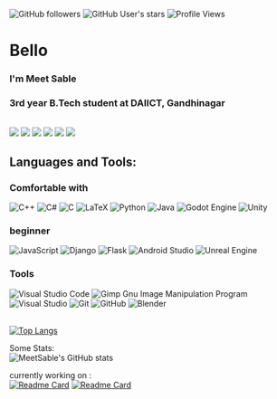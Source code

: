 
![GitHub followers](https://img.shields.io/github/followers/MeetSable?style=plastic&color=magenta)
![GitHub User's stars](https://img.shields.io/github/stars/MeetSable?style=plastic&color=magenta)
![Profile Views](https://komarev.com/ghpvc/?username=meetsable&color=ff00ff)

# Bello
### I'm Meet Sable
### 3rd year B.Tech student at DAIICT, Gandhinagar


</br>
<a href="https://www.linkedin.com/in/meet-sable-6a167b1b7/"><img src="https://img.shields.io/badge/linkedin-%230077B5.svg?style=for-the-badge&logo=linkedin&logoColor=white"/></a>
<a href="https://www.instagram.com/blackknight47_/"><img src="https://img.shields.io/badge/blackknight47_-%23E4405F.svg?style=for-the-badge&logo=Instagram&logoColor=white"/></a>
<a href="https://www.reddit.com/user/BlackKnight447"><img src="https://img.shields.io/badge/Reddit-FF4500?style=for-the-badge&logo=reddit&logoColor=whit"/></a>
<a href="https://t.me/BlackKnight477"><img src="https://img.shields.io/badge/Telegram-2CA5E0?style=for-the-badge&logo=telegram&logoColor=white"/></a>
<a href="https://mail.google.com/mail/u/0/?fs=1&to=meetsable@gmail.com&tf=cm"><img src="https://img.shields.io/badge/Gmail-D14836?style=for-the-badge&logo=gmail&logoColor=white"/></a>
<a href="https://open.spotify.com/user/0dfnpf1basgidfu03f5o41xr7?si=2af0c894db0f4bfc"><img src="https://img.shields.io/badge/Spotify-1ED760?style=for-the-badge&logo=spotify&logoColor=white"/></a>

## Languages and Tools:
### Comfortable with
![C++](https://img.shields.io/badge/c++-%2300599C.svg?style=for-the-badge&logo=c%2B%2B&logoColor=white)
![C#](https://img.shields.io/badge/c%23-%23239120.svg?style=for-the-badge&logo=c-sharp&logoColor=white)
![C](https://img.shields.io/badge/c-%2300599C.svg?style=for-the-badge&logo=c&logoColor=white)
![LaTeX](https://img.shields.io/badge/latex-%23008080.svg?style=for-the-badge&logo=latex&logoColor=white)
![Python](https://img.shields.io/badge/python-3670A0?style=for-the-badge&logo=python&logoColor=ffdd54)
![Java](https://img.shields.io/badge/java-%23ED8B00.svg?style=for-the-badge&logo=java&logoColor=white)
![Godot Engine](https://img.shields.io/badge/GODOT-%23FFFFFF.svg?style=for-the-badge&logo=godot-engine)
![Unity](https://img.shields.io/badge/unity-%23000000.svg?style=for-the-badge&logo=unity&logoColor=white)


### beginner
![JavaScript](https://img.shields.io/badge/javascript-%23323330.svg?style=for-the-badge&logo=javascript&logoColor=%23F7DF1E)
![Django](https://img.shields.io/badge/django-%23092E20.svg?style=for-the-badge&logo=django&logoColor=white)
![Flask](https://img.shields.io/badge/flask-%23000.svg?style=for-the-badge&logo=flask&logoColor=white)
![Android Studio](https://img.shields.io/badge/Android%20Studio-3DDC84.svg?style=for-the-badge&logo=android-studio&logoColor=white)
![Unreal Engine](https://img.shields.io/badge/unrealengine-%23313131.svg?style=for-the-badge&logo=unrealengine&logoColor=white)


### Tools
![Visual Studio Code](https://img.shields.io/badge/Visual%20Studio%20Code-0078d7.svg?style=for-the-badge&logo=visual-studio-code&logoColor=white)
![Gimp Gnu Image Manipulation Program](https://img.shields.io/badge/Gimp-657D8B?style=for-the-badge&logo=gimp&logoColor=FFFFFF)
![Visual Studio](https://img.shields.io/badge/Visual%20Studio-5C2D91.svg?style=for-the-badge&logo=visual-studio&logoColor=white)
![Git](https://img.shields.io/badge/git-%23F05033.svg?style=for-the-badge&logo=git&logoColor=white)
![GitHub](https://img.shields.io/badge/github-%23121011.svg?style=for-the-badge&logo=github&logoColor=white)
![Blender](https://img.shields.io/badge/blender-%23F5792A.svg?style=for-the-badge&logo=blender&logoColor=white)
</br>
</br>


[![Top Langs](https://github-readme-stats.vercel.app/api/top-langs/?username=meetsable&layout=compact&hide=c%23,jupyter%20notebook&theme=dark)](https://github.com/meetsable)

Some Stats:  
![MeetSable's GitHub stats](https://github-readme-stats.vercel.app/api?username=meetsable&theme=dark&show_icons=true)

currently working on :  
[![Readme Card](https://github-readme-stats.vercel.app/api/pin/?username=meetsable&repo=game-of-life-with-sfml&theme=dark)](https://github.com/meetsable/game-of-life-with-sfml)
[![Readme Card](https://github-readme-stats.vercel.app/api/pin/?username=meetsable&repo=woc4.0-node-blog-app-MeetSable&theme=dark)](https://github.com/meetsable/woc4.0-node-blog-app-MeetSable)







